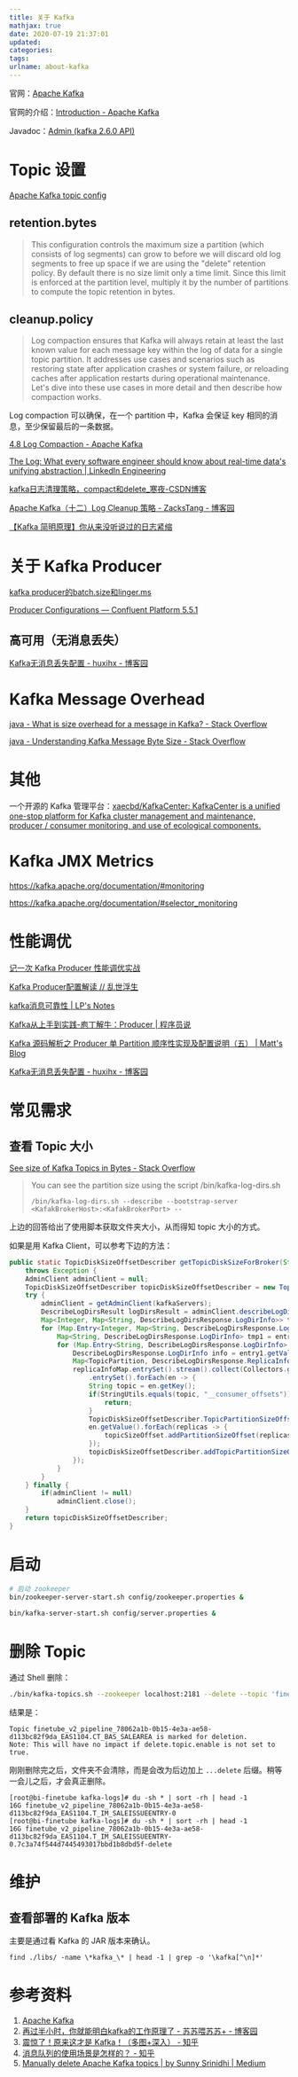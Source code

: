 ```yaml
---
title: 关于 Kafka
mathjax: true
date: 2020-07-19 21:37:01
updated:
categories:
tags:
urlname: about-kafka
---
```




<!-- more -->

官网：[Apache Kafka](https://kafka.apache.org/)



官网的介绍：[Introduction - Apache Kafka](https://kafka.apache.org/intro)

Javadoc：[Admin (kafka 2.6.0 API)](http://kafka.apache.org/26/javadoc/index.html?org/apache/kafka/clients/admin/Admin.html)



# Topic 设置

[Apache Kafka topic config](http://kafka.apache.org/documentation.html#topicconfigs)



## retention.bytes

> This configuration controls the maximum size a partition (which consists of log segments) can grow to before we will discard old log segments to free up space if we are using the "delete" retention policy. By default there is no size limit only a time limit. Since this limit is enforced at the partition level, multiply it by the number of partitions to compute the topic retention in bytes.



## cleanup.policy

> Log compaction ensures that Kafka will always retain at least the last known value for each message key within the log of data for a single topic partition. It addresses use cases and scenarios such as restoring state after application crashes or system failure, or reloading caches after application restarts during operational maintenance. Let's dive into these use cases in more detail and then describe how compaction works.

Log compaction 可以确保，在一个 partition 中，Kafka 会保证 key 相同的消息，至少保留最后的一条数据。





[4.8 Log Compaction - Apache Kafka](https://kafka.apache.org/documentation/#compaction)

[The Log: What every software engineer should know about real-time data's unifying abstraction | LinkedIn Engineering](https://engineering.linkedin.com/distributed-systems/log-what-every-software-engineer-should-know-about-real-time-datas-unifying)



[kafka日志清理策略，compact和delete_寒夜-CSDN博客](https://blog.csdn.net/u013200380/article/details/106453013)

[Apache Kafka（十二）Log Cleanup 策略 - ZacksTang - 博客园](https://www.cnblogs.com/zackstang/p/11638127.html)

[【Kafka 简明原理】你从来没听说过的日志紧缩](https://juejin.cn/post/6844904003868835853)







# 关于 Kafka Producer

[kafka producer的batch.size和linger.ms](https://www.cnblogs.com/set-cookie/p/8902340.html)

[Producer Configurations — Confluent Platform 5.5.1](https://docs.confluent.io/current/installation/configuration/producer-configs.html)



## 高可用（无消息丢失）

[Kafka无消息丢失配置 - huxihx - 博客园](https://www.cnblogs.com/huxi2b/p/6056364.html)



# Kafka Message Overhead

[java - What is size overhead for a message in Kafka? - Stack Overflow](https://stackoverflow.com/questions/57472830/what-is-size-overhead-for-a-message-in-kafka)

[java - Understanding Kafka Message Byte Size - Stack Overflow](https://stackoverflow.com/questions/56675681/understanding-kafka-message-byte-size)



# 其他

一个开源的 Kafka 管理平台：[xaecbd/KafkaCenter: KafkaCenter is a unified one-stop platform for Kafka cluster management and maintenance, producer / consumer monitoring, and use of ecological components.](https://github.com/xaecbd/KafkaCenter)





# Kafka JMX Metrics

https://kafka.apache.org/documentation/#monitoring

https://kafka.apache.org/documentation/#selector_monitoring





# 性能调优

[记一次 Kafka Producer 性能调优实战](http://objcoding.com/2020/09/18/kafka-producer-performance-optimization/)

[Kafka Producer配置解读 // 乱世浮生](https://atbug.com/kafka-producer-config/#lingerms)

[kafka消息可靠性 | LP's Notes](http://www.lpnote.com/2017/01/15/reliability-of-kafka-message/)

[Kafka从上手到实践-庖丁解牛：Producer | 程序员说](https://www.devtalking.com/articles/kafka-practice-4/)

[Kafka 源码解析之 Producer 单 Partition 顺序性实现及配置说明（五） | Matt's Blog](https://matt33.com/2017/09/10/produccer-end/)

[Kafka无消息丢失配置 - huxihx - 博客园](https://www.cnblogs.com/huxi2b/p/6056364.html)







# 常见需求

## 查看 Topic 大小

[See size of Kafka Topics in Bytes - Stack Overflow](https://stackoverflow.com/questions/43473670/see-size-of-kafka-topics-in-bytes)

> You can see the partition size using the script /bin/kafka-log-dirs.sh
>
> ```
> /bin/kafka-log-dirs.sh --describe --bootstrap-server <KafakBrokerHost>:<KafakBrokerPort> --
> ```

上边的回答给出了使用脚本获取文件夹大小，从而得知 topic 大小的方式。



如果是用 Kafka Client，可以参考下边的方法：



```java
public static TopicDiskSizeOffsetDescriber getTopicDiskSizeForBroker(String kafkaServers, int brokerID)
    throws Exception {
    AdminClient adminClient = null;
    TopicDiskSizeOffsetDescriber topicDiskSizeOffsetDescriber = new TopicDiskSizeOffsetDescriber();
    try {
        adminClient = getAdminClient(kafkaServers);
        DescribeLogDirsResult logDirsResult = adminClient.describeLogDirs(Collections.singletonList(brokerID));
        Map<Integer, Map<String, DescribeLogDirsResponse.LogDirInfo>> tmp = logDirsResult.all().get(10, TimeUnit.SECONDS);
        for (Map.Entry<Integer, Map<String, DescribeLogDirsResponse.LogDirInfo>> entry : tmp.entrySet()) {
            Map<String, DescribeLogDirsResponse.LogDirInfo> tmp1 = entry.getValue();
            for (Map.Entry<String, DescribeLogDirsResponse.LogDirInfo> entry1 : tmp1.entrySet()) {
                DescribeLogDirsResponse.LogDirInfo info = entry1.getValue();
                Map<TopicPartition, DescribeLogDirsResponse.ReplicaInfo> replicaInfoMap = info.replicaInfos;
                replicaInfoMap.entrySet().stream().collect(Collectors.groupingBy(e -> e.getKey().topic(), LinkedHashMap::new, Collectors.toList()))
                    .entrySet().forEach(en -> {
                    String topic = en.getKey();
                    if(StringUtils.equals(topic, "__consumer_offsets")) {
                        return;
                    }
                    TopicDiskSizeOffsetDescriber.TopicPartitionSizeOffset topicSizeOffset = new TopicDiskSizeOffsetDescriber.TopicPartitionSizeOffset(topic);
                    en.getValue().forEach(replicas -> {
                        topicSizeOffset.addPartitionSizeOffset(replicas.getKey().partition(), replicas.getValue().size, replicas.getValue().offsetLag);
                    });
                    topicDiskSizeOffsetDescriber.addTopicPartitionSizeOffset(topicSizeOffset);
                });
            }
        }
    } finally {
        if(adminClient != null)
            adminClient.close();
    }
    return topicDiskSizeOffsetDescriber;
}
```



# 启动

```sh
# 启动 zookeeper
bin/zookeeper-server-start.sh config/zookeeper.properties &

bin/kafka-server-start.sh config/server.properties &
```





# 删除 Topic

通过 Shell 删除：

```sh
./bin/kafka-topics.sh --zookeeper localhost:2181 --delete --topic 'finetube_v2_pipeline_78062a1b-0b15-4e3a-ae58-d113bc82f9da.*'
```

结果是：

```
Topic finetube_v2_pipeline_78062a1b-0b15-4e3a-ae58-d113bc82f9da_EAS1104.CT_BAS_SALEAREA is marked for deletion.
Note: This will have no impact if delete.topic.enable is not set to true.
```



刚刚删除完之后，文件夹不会清除，而是会改为后边加上 `...delete` 后缀。稍等一会儿之后，才会真正删除。

```
[root@bi-finetube kafka-logs]# du -sh * | sort -rh | head -1
16G	finetube_v2_pipeline_78062a1b-0b15-4e3a-ae58-d113bc82f9da_EAS1104.T_IM_SALEISSUEENTRY-0
[root@bi-finetube kafka-logs]# du -sh * | sort -rh | head -1
16G	finetube_v2_pipeline_78062a1b-0b15-4e3a-ae58-d113bc82f9da_EAS1104.T_IM_SALEISSUEENTRY-0.7c3a74f544d7445493017bbd1b8dbd5f-delete
```



# 维护

## 查看部署的 Kafka 版本

主要是通过看 Kafka 的 JAR 版本来确认。

```
find ./libs/ -name \*kafka_\* | head -1 | grep -o '\kafka[^\n]*'
```





# 参考资料

1. [Apache Kafka](https://kafka.apache.org/)
2. [再过半小时，你就能明白kafka的工作原理了 - 苏苏喂苏苏+ - 博客园](https://www.cnblogs.com/sujing/p/10960832.html)
3. [震惊了！原来这才是 Kafka！（多图+深入） - 知乎](https://zhuanlan.zhihu.com/p/158936520)
4. [消息队列的使用场景是怎样的？ - 知乎](https://www.zhihu.com/question/34243607)
5. [Manually delete Apache Kafka topics | by Sunny Srinidhi | Medium](https://contactsunny.medium.com/manually-delete-apache-kafka-topics-424c7e016ff3)